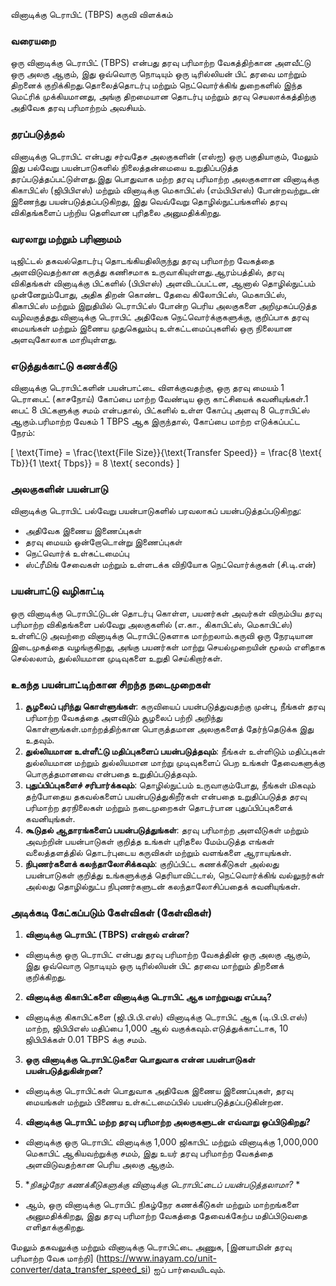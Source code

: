 வினாடிக்கு டெராபிட் (TBPS) கருவி விளக்கம்

### வரையறை
ஒரு வினாடிக்கு டெராபிட் (TBPS) என்பது தரவு பரிமாற்ற வேகத்திற்கான அளவீட்டு ஒரு அலகு ஆகும், இது ஒவ்வொரு நொடியும் ஒரு டிரில்லியன் பிட் தரவை மாற்றும் திறனைக் குறிக்கிறது.தொலைத்தொடர்பு மற்றும் நெட்வொர்க்கிங் துறைகளில் இந்த மெட்ரிக் முக்கியமானது, அங்கு திறமையான தொடர்பு மற்றும் தரவு செயலாக்கத்திற்கு அதிவேக தரவு பரிமாற்றம் அவசியம்.

### தரப்படுத்தல்
வினாடிக்கு டெராபிட் என்பது சர்வதேச அலகுகளின் (எஸ்ஐ) ஒரு பகுதியாகும், மேலும் இது பல்வேறு பயன்பாடுகளில் நிலைத்தன்மையை உறுதிப்படுத்த தரப்படுத்தப்பட்டுள்ளது.இது பொதுவாக மற்ற தரவு பரிமாற்ற அலகுகளான வினாடிக்கு கிகாபிட்ஸ் (ஜிபிபிஎஸ்) மற்றும் வினாடிக்கு மெகாபிட்ஸ் (எம்பிபிஎஸ்) போன்றவற்றுடன் இணைந்து பயன்படுத்தப்படுகிறது, இது வெவ்வேறு தொழில்நுட்பங்களில் தரவு விகிதங்களைப் பற்றிய தெளிவான புரிதலை அனுமதிக்கிறது.

### வரலாறு மற்றும் பரிணாமம்
டிஜிட்டல் தகவல்தொடர்பு தொடங்கியதிலிருந்து தரவு பரிமாற்ற வேகத்தை அளவிடுவதற்கான கருத்து கணிசமாக உருவாகியுள்ளது.ஆரம்பத்தில், தரவு விகிதங்கள் வினாடிக்கு பிட்களில் (பிபிஎஸ்) அளவிடப்பட்டன, ஆனால் தொழில்நுட்பம் முன்னேறும்போது, ​​அதிக திறன் கொண்ட தேவை கிலோபிட்ஸ், மெகாபிட்ஸ், கிகாபிட்ஸ் மற்றும் இறுதியில் டெராபிட்ஸ் போன்ற பெரிய அலகுகளை அறிமுகப்படுத்த வழிவகுத்தது.வினாடிக்கு டெராபிட் அதிவேக நெட்வொர்க்குகளுக்கு, குறிப்பாக தரவு மையங்கள் மற்றும் இணைய முதுகெலும்பு உள்கட்டமைப்புகளில் ஒரு நிலையான அளவுகோலாக மாறியுள்ளது.

### எடுத்துக்காட்டு கணக்கீடு
வினாடிக்கு டெராபிட்களின் பயன்பாட்டை விளக்குவதற்கு, ஒரு தரவு மையம் 1 டெராபைட் (காசநோய்) கோப்பை மாற்ற வேண்டிய ஒரு காட்சியைக் கவனியுங்கள்.1 பைட் 8 பிட்களுக்கு சமம் என்பதால், பிட்களில் உள்ள கோப்பு அளவு 8 டெராபிட்ஸ் ஆகும்.பரிமாற்ற வேகம் 1 TBPS ஆக இருந்தால், கோப்பை மாற்ற எடுக்கப்பட்ட நேரம்:

\[ \text{Time} = \frac{\text{File Size}}{\text{Transfer Speed}} = \frac{8 \text{ Tb}}{1 \text{ Tbps}} = 8 \text{ seconds} \]

### அலகுகளின் பயன்பாடு
வினாடிக்கு டெராபிட் பல்வேறு பயன்பாடுகளில் பரவலாகப் பயன்படுத்தப்படுகிறது:
- அதிவேக இணைய இணைப்புகள்
- தரவு மையம் ஒன்றோடொன்று இணைப்புகள்
- நெட்வொர்க் உள்கட்டமைப்பு
- ஸ்ட்ரீமிங் சேவைகள் மற்றும் உள்ளடக்க விநியோக நெட்வொர்க்குகள் (சி.டி.என்)

### பயன்பாட்டு வழிகாட்டி
ஒரு வினாடிக்கு டெராபிட்டுடன் தொடர்பு கொள்ள, பயனர்கள் அவர்கள் விரும்பிய தரவு பரிமாற்ற விகிதங்களை பல்வேறு அலகுகளில் (எ.கா., கிகாபிட்ஸ், மெகாபிட்ஸ்) உள்ளிட்டு அவற்றை வினாடிக்கு டெராபிட்டுகளாக மாற்றலாம்.கருவி ஒரு நேரடியான இடைமுகத்தை வழங்குகிறது, அங்கு பயனர்கள் மாற்று செயல்முறையின் மூலம் எளிதாக செல்லலாம், துல்லியமான முடிவுகளை உறுதி செய்கிறார்கள்.

### உகந்த பயன்பாட்டிற்கான சிறந்த நடைமுறைகள்
1. **சூழலைப் புரிந்து கொள்ளுங்கள்**: கருவியைப் பயன்படுத்துவதற்கு முன்பு, நீங்கள் தரவு பரிமாற்ற வேகத்தை அளவிடும் சூழலைப் பற்றி அறிந்து கொள்ளுங்கள்.மாற்றத்திற்கான பொருத்தமான அலகுகளைத் தேர்ந்தெடுக்க இது உதவும்.
2. **துல்லியமான உள்ளீட்டு மதிப்புகளைப் பயன்படுத்தவும்**: நீங்கள் உள்ளிடும் மதிப்புகள் துல்லியமான மற்றும் துல்லியமான மாற்று முடிவுகளைப் பெற உங்கள் தேவைகளுக்கு பொருத்தமானவை என்பதை உறுதிப்படுத்தவும்.
3. **புதுப்பிப்புகளைச் சரிபார்க்கவும்**: தொழில்நுட்பம் உருவாகும்போது, ​​நீங்கள் மிகவும் தற்போதைய தகவல்களைப் பயன்படுத்துகிறீர்கள் என்பதை உறுதிப்படுத்த தரவு பரிமாற்ற தரநிலைகள் மற்றும் நடைமுறைகள் தொடர்பான புதுப்பிப்புகளைக் கவனியுங்கள்.
4. **கூடுதல் ஆதாரங்களைப் பயன்படுத்துங்கள்**: தரவு பரிமாற்ற அளவீடுகள் மற்றும் அவற்றின் பயன்பாடுகள் குறித்த உங்கள் புரிதலை மேம்படுத்த எங்கள் வலைத்தளத்தில் தொடர்புடைய கருவிகள் மற்றும் வளங்களை ஆராயுங்கள்.
5. **நிபுணர்களைக் கலந்தாலோசிக்கவும்**: குறிப்பிட்ட கணக்கீடுகள் அல்லது பயன்பாடுகள் குறித்து உங்களுக்குத் தெரியாவிட்டால், நெட்வொர்க்கிங் வல்லுநர்கள் அல்லது தொழில்நுட்ப நிபுணர்களுடன் கலந்தாலோசிப்பதைக் கவனியுங்கள்.

### அடிக்கடி கேட்கப்படும் கேள்விகள் (கேள்விகள்)

1. **வினாடிக்கு டெராபிட் (TBPS) என்றால் என்ன?**
- வினாடிக்கு ஒரு டெராபிட் என்பது தரவு பரிமாற்ற வேகத்தின் ஒரு அலகு ஆகும், இது ஒவ்வொரு நொடியும் ஒரு டிரில்லியன் பிட் தரவை மாற்றும் திறனைக் குறிக்கிறது.

2. **வினாடிக்கு கிகாபிட்களை வினாடிக்கு டெராபிட் ஆக மாற்றுவது எப்படி?**
- வினாடிக்கு கிகாபிட்களை (ஜி.பி.பி.எஸ்) வினாடிக்கு டெராபிட் ஆக (டி.பி.பி.எஸ்) மாற்ற, ஜிபிபிஎஸ் மதிப்பை 1,000 ஆல் வகுக்கவும்.எடுத்துக்காட்டாக, 10 ஜிபிபிக்கள் 0.01 TBPS க்கு சமம்.

3. **ஒரு வினாடிக்கு டெராபிட்டுகளை பொதுவாக என்ன பயன்பாடுகள் பயன்படுத்துகின்றன?**
- வினாடிக்கு டெராபிட்கள் பொதுவாக அதிவேக இணைய இணைப்புகள், தரவு மையங்கள் மற்றும் பிணைய உள்கட்டமைப்பில் பயன்படுத்தப்படுகின்றன.

4. **வினாடிக்கு டெராபிட் மற்ற தரவு பரிமாற்ற அலகுகளுடன் எவ்வாறு ஒப்பிடுகிறது?**
- வினாடிக்கு ஒரு டெராபிட் வினாடிக்கு 1,000 ஜிகாபிட் மற்றும் வினாடிக்கு 1,000,000 மெகாபிட் ஆகியவற்றுக்கு சமம், இது உயர் தரவு பரிமாற்ற வேகத்தை அளவிடுவதற்கான பெரிய அலகு ஆகும்.

5. **நிகழ்நேர கணக்கீடுகளுக்கு வினாடிக்கு டெராபிட்டைப் பயன்படுத்தலாமா?* *
- ஆம், ஒரு வினாடிக்கு டெராபிட் நிகழ்நேர கணக்கீடுகள் மற்றும் மாற்றங்களை அனுமதிக்கிறது, இது தரவு பரிமாற்ற வேகத்தை தேவைக்கேற்ப மதிப்பிடுவதை எளிதாக்குகிறது.

மேலும் தகவலுக்கு மற்றும் வினாடிக்கு டெராபிட்டை அணுக, [இனயாமின் தரவு பரிமாற்ற வேக மாற்றி] (https://www.inayam.co/unit-converter/data_transfer_speed_si) ஐப் பார்வையிடவும்.